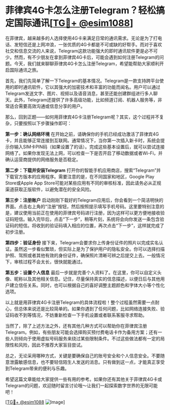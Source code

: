 # 菲律宾4G卡怎么注册Telegram？轻松搞定国际通讯[[TG💪+ @esim1088](https://t.me/s/esim1088)]

在菲律宾，越来越多的人选择使用4G卡来满足日常的通讯需求。无论是为了打电话、发短信还是上网冲浪，一张优质的4G卡都是不可或缺的好帮手。而对于喜欢社交和信息交流的人来说，Telegram这款功能强大的即时通讯软件更是必不可少。然而，有不少朋友在拿到菲律宾4G卡后，可能会遇到如何注册Telegram的问题。今天，我们就来聊聊菲律宾4G卡怎么注册Telegram，希望能帮助大家顺利开启国际通讯之旅。

首先，我们先简单了解一下Telegram的基本情况。Telegram是一款支持跨平台使用的即时通讯软件，它以其强大的加密技术和丰富的功能而闻名。用户可以通过Telegram发送文字、图片、视频以及语音消息，甚至还能创建群组进行多人聊天。此外，Telegram还提供了许多高级功能，比如频道订阅、机器人服务等，非常适合需要高效沟通或信息分享的用户。

那么，回到正题——如何用菲律宾4G卡注册Telegram呢？其实，这个过程并不复杂，只要按照以下步骤操作即可：

**第一步：确认网络环境**
在开始之前，请确保你的手机已经成功激活了菲律宾4G卡，并且能够正常连接到互联网。通常情况下，当你第一次插入新卡时，系统会提示你输入SIM卡PIN码（如果设置了的话）。完成这些基本设置后，就可以尝试连接网络了。如果你发现无法上网，可以检查一下是否开启了移动数据或者Wi-Fi，并确认运营商提供的网络服务是否稳定。

**第二步：下载并安装Telegram**
打开你的智能手机应用商店，搜索“Telegram”并下载官方版本的应用程序。需要注意的是，在不同国家和地区，Google Play Store或Apple App Store可能对某些应用有不同的审核标准，因此请务必从正规渠道获取正版软件，以避免潜在的安全风险。

**第三步：注册账户**
启动刚刚下载好的Telegram应用后，你会看到一个简洁明快的界面。点击右上角的“注册”按钮，然后按照提示填写手机号码。这里要特别注意的是，建议使用当前正在使用的菲律宾号码进行注册，因为这样可以更方便地接收验证码短信。输入完毕后，点击“下一步”，稍等片刻，系统将会向你发送一条包含验证码的短信。将收到的验证码填入相应的位置，再次点击“下一步”，这样就完成了初步注册。

**第四步：验证身份**
接下来，Telegram会要求你上传身份证件的照片以完成实名认证。虽然这一步看似繁琐，但实际上是为了保护用户的隐私安全。你可以选择扫描护照、驾照或者其他有效的身份证件，确保照片清晰可辨之后提交上去。一般情况下，审核过程不会太长，很快就能通过。

**第五步：设置个人信息**
最后一步就是完善个人资料了。在这里，你可以自定义头像、昵称以及其他相关信息。记住，尽量保持真实的信息描述，以便日后与其他用户建立信任关系。同时，也可以根据自己的喜好调整主题颜色和字体大小等个性化选项。

以上就是用菲律宾4G卡注册Telegram的具体流程啦！整个过程虽然需要一点耐心，但总体来说还是比较简单的。如果你遇到了任何问题，比如网络连接失败、验证码收不到等情况，不妨重新检查一下手机设置或者联系客服寻求帮助。

当然了，除了上述方法之外，还有其他几种方式可以帮助你在菲律宾注册Telegram。例如，有些朋友可能会选择购买预付费电话卡作为备用方案；还有一些人则倾向于使用虚拟号码服务来绕过某些限制条件。不过这些做法都有一定的局限性和风险，因此不推荐大家盲目尝试。

总之，无论采用哪种方式，关键是要确保自己的账号安全和个人信息安全。不要随意泄露敏感信息，也不要轻信陌生人发送的消息。只有做到这一点，才能真正享受到Telegram带来的便利与乐趣。

希望这篇文章能给大家提供一些有用的参考。如果你还有其他关于菲律宾4G卡或Telegram的问题，欢迎随时留言讨论哦～让我们一起探索数字世界的无限可能吧！

[[TG💪+ @esim1088](https://t.me/s/esim1088) ![Image](https://i.postimg.cc/4NQfJmqS/Snipaste-2025-05-13-00-14-12.png)]